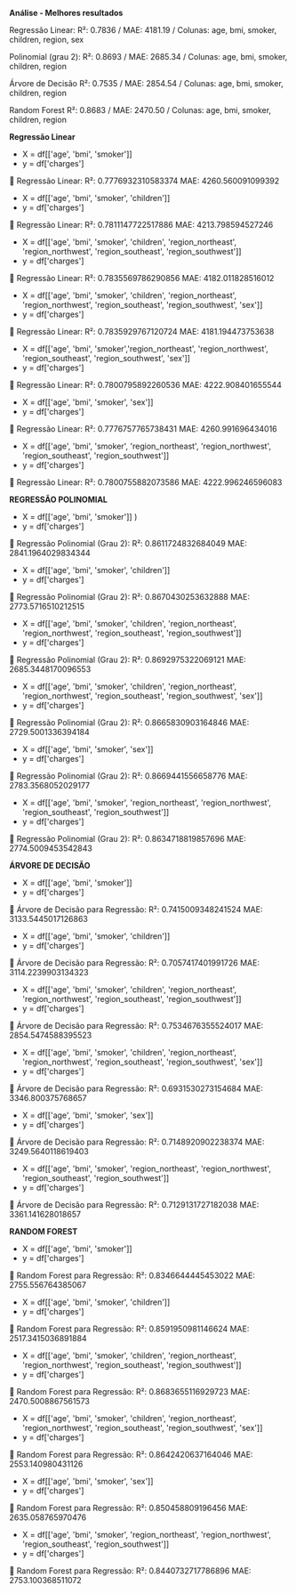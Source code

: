 **Análise - Melhores resultados**

Regressão Linear: R²: 0.7836 / MAE: 4181.19 / Colunas: age, bmi, smoker, children, region, sex

Polinomial (grau 2): R²: 0.8693 / MAE: 2685.34 / Colunas: age, bmi, smoker, children, region

Árvore de Decisão R²: 0.7535 / MAE: 2854.54 / Colunas: age, bmi, smoker, children, region

Random Forest R²: 0.8683 / MAE: 2470.50 / Colunas: age, bmi, smoker, children, region



     
**Regressão Linear**

- X = df[['age', 'bmi', 'smoker']]
- y = df['charges']

🔹 Regressão Linear: R²: 0.7776932310583374 MAE: 4260.560091099392

- X = df[['age', 'bmi', 'smoker', 'children']]
- y = df['charges']

🔹 Regressão Linear: R²: 0.7811147722517886 MAE: 4213.798594527246

- X = df[['age', 'bmi', 'smoker', 'children', 'region_northeast', 'region_northwest', 'region_southeast', 'region_southwest']]
- y = df['charges']

🔹 Regressão Linear: R²: 0.7835569786290856 MAE: 4182.011828516012

- X = df[['age', 'bmi', 'smoker', 'children', 'region_northeast', 'region_northwest', 'region_southeast', 'region_southwest', 'sex']]
- y = df['charges']

🔹 Regressão Linear: R²: 0.7835929767120724 MAE: 4181.194473753638

- X = df[['age', 'bmi', 'smoker','region_northeast', 'region_northwest', 'region_southeast', 'region_southwest', 'sex']]
- y = df['charges']

🔹 Regressão Linear: R²: 0.7800795892260536 MAE: 4222.908401655544

- X = df[['age', 'bmi', 'smoker', 'sex']]
- y = df['charges']

🔹 Regressão Linear: R²: 0.7776757765738431 MAE: 4260.991696434016

- X = df[['age', 'bmi', 'smoker', 'region_northeast', 'region_northwest', 'region_southeast', 'region_southwest']]
- y = df['charges']

🔹 Regressão Linear: R²: 0.7800755882073586 MAE: 4222.996246596083

**REGRESSÃO POLINOMIAL**

- X = df[['age', 'bmi', 'smoker']] )
- y = df['charges']

🔹 Regressão Polinomial (Grau 2): R²: 0.8611724832684049 MAE: 2841.1964029834344

- X = df[['age', 'bmi', 'smoker', 'children']]
- y = df['charges']

🔹 Regressão Polinomial (Grau 2): R²: 0.8670430253632888 MAE: 2773.5716510212515

- X = df[['age', 'bmi', 'smoker', 'children', 'region_northeast', 'region_northwest', 'region_southeast', 'region_southwest']]
- y = df['charges']

🔹 Regressão Polinomial (Grau 2): R²: 0.8692975322069121 MAE: 2685.3448170096553

- X = df[['age', 'bmi', 'smoker', 'children', 'region_northeast', 'region_northwest', 'region_southeast', 'region_southwest', 'sex']]
- y = df['charges']

🔹 Regressão Polinomial (Grau 2): R²: 0.8665830903164846 MAE: 2729.5001336394184

- X = df[['age', 'bmi', 'smoker', 'sex']]
- y = df['charges']

🔹 Regressão Polinomial (Grau 2): R²: 0.8669441556658776 MAE: 2783.3568052029177

- X = df[['age', 'bmi', 'smoker', 'region_northeast', 'region_northwest', 'region_southeast', 'region_southwest']]
- y = df['charges']

🔹 Regressão Polinomial (Grau 2): R²: 0.8634718819857696 MAE: 2774.5009453542843

**ÁRVORE DE DECISÃO**

- X = df[['age', 'bmi', 'smoker']]
- y = df['charges']

🔹 Árvore de Decisão para Regressão: R²: 0.7415009348241524 MAE: 3133.5445017126863

- X = df[['age', 'bmi', 'smoker', 'children']]
- y = df['charges']

🔹 Árvore de Decisão para Regressão: R²: 0.7057417401991726 MAE: 3114.2239903134323

- X = df[['age', 'bmi', 'smoker', 'children', 'region_northeast', 'region_northwest', 'region_southeast', 'region_southwest']]
- y = df['charges']

🔹 Árvore de Decisão para Regressão: R²: 0.7534676355524017 MAE: 2854.5474588395523

- X = df[['age', 'bmi', 'smoker', 'children', 'region_northeast', 'region_northwest', 'region_southeast', 'region_southwest', 'sex']]
- y = df['charges']

🔹 Árvore de Decisão para Regressão: R²: 0.6931530273154684 MAE: 3346.800375768657

- X = df[['age', 'bmi', 'smoker', 'sex']]
- y = df['charges']

🔹 Árvore de Decisão para Regressão: R²: 0.7148920902238374 MAE: 3249.5640118619403

- X = df[['age', 'bmi', 'smoker', 'region_northeast', 'region_northwest', 'region_southeast', 'region_southwest']]
- y = df['charges']

🔹 Árvore de Decisão para Regressão: R²: 0.7129131727182038 MAE: 3361.141628018657

**RANDOM FOREST**

- X = df[['age', 'bmi', 'smoker']]
- y = df['charges']

🔹 Random Forest para Regressão: R²: 0.8346644445453022 MAE: 2755.556764385067

- X = df[['age', 'bmi', 'smoker', 'children']]
- y = df['charges']

🔹 Random Forest para Regressão: R²: 0.8591950981146624 MAE: 2517.3415036891884

- X = df[['age', 'bmi', 'smoker', 'children', 'region_northeast', 'region_northwest', 'region_southeast', 'region_southwest']]
- y = df['charges']

🔹 Random Forest para Regressão: R²: 0.8683655116929723 MAE: 2470.5008867561573

- X = df[['age', 'bmi', 'smoker', 'children', 'region_northeast', 'region_northwest', 'region_southeast', 'region_southwest', 'sex']]
- y = df['charges']

🔹 Random Forest para Regressão: R²: 0.8642420637164046 MAE: 2553.140980431126

- X = df[['age', 'bmi', 'smoker', 'sex']]
- y = df['charges']

🔹 Random Forest para Regressão: R²: 0.850458809196456 MAE: 2635.058765970476

- X = df[['age', 'bmi', 'smoker', 'region_northeast', 'region_northwest', 'region_southeast', 'region_southwest']]
- y = df['charges']

🔹 Random Forest para Regressão: R²: 0.8440732717786896 MAE: 2753.100368511072
